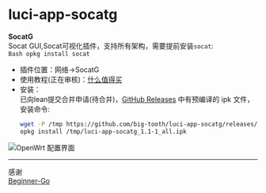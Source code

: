 # luci-app-socatg  

**SocatG**  
Socat GUI,Socat可视化插件，支持所有架构，需要提前安装`socat`:  
```Bash opkg install socat```
- 插件位置：网络->SocatG  
- 使用教程(正在审核)：[什么值得买](https://post.smzdm.com/detail_preview/anxr0w00/)  
- 安装：  
已向lean提交合并申请(待合并)，[GitHub Releases](https://github.com/big-tooth/luci-app-socatg/releases) 中有预编译的 ipk 文件，安装命令:  
    ```bash
    wget -P /tmp https://github.com/big-tooth/luci-app-socatg/releases/download/v1.1/luci-app-socatg_1.1-1_all.ipk
    opkg install /tmp/luci-app-socatg_1.1-1_all.ipk
    ```  
![OpenWrt 配置界面](./doc/openwrt)

***  
感谢  
[Beginner-Go](https://github.com/Beginner-Go)